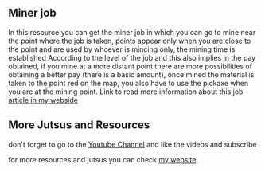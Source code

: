 ## Miner job

In this resource you can get the miner job in which you can go to mine near the point where the job is taken, points appear only when you are close to the point
and are used by whoever is mincing only, the mining time is established According to the level of the job and this also implies in the pay obtained, 
if you mine at a more distant point there are more possibilities of obtaining a better pay (there is a basic amount), once mined the material is taken to the point red on the map,
you also have to use the pickaxe when you are at the mining point.
Link to read more information about this job [article in my webside](https://nicolasecm.com/trabajo-minero-v-1-0-mta-link-de-descarga/)

## More Jutsus and Resources

don't forget to go to the [Youtube Channel](https://www.youtube.com/channel/UC1JWFFcM_wzmMkdCX4vxa1w) and like the videos and subscribe 

for more resources and jutsus you can check [my website](https://nicolasecm.com/).

